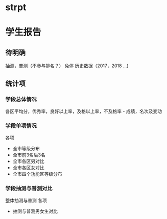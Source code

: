 # strpt

# 学生报告

## 待明确
抽测，普测（不参与排名？）
免体
历史数据（2017，2018 ...)

## 统计项
### 学段总体情况
各区平均分，优秀率，良好以上率，及格以上率，不及格率 - 成绩，名次及变动

### 学段单项情况
各项
- 全市等级分布
- 全市前3名后3名
- 全市各区男对比
- 全市各区女对比
- 全市四个功能区等级分布

### 学段抽测与普测对比
整体抽测与普测
各项
- 抽测与普测男女生对比